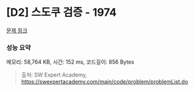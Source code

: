 # [D2] 스도쿠 검증 - 1974 

[문제 링크](https://swexpertacademy.com/main/code/problem/problemDetail.do?contestProbId=AV5Psz16AYEDFAUq) 

### 성능 요약

메모리: 58,764 KB, 시간: 152 ms, 코드길이: 856 Bytes



> 출처: SW Expert Academy, https://swexpertacademy.com/main/code/problem/problemList.do